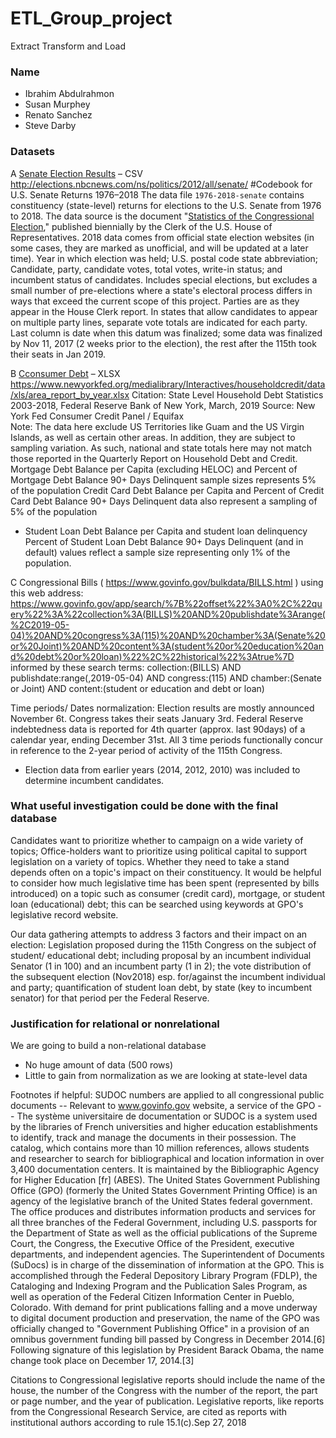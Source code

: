 # ETL_Group_project
Extract Transform and Load

### Name
* Ibrahim Abdulrahmon
* Susan Murphey
* Renato Sanchez
* Steve Darby


### Datasets
A	[Senate Election Results](http://elections.nbcnews.com/ns/politics/2012/all/senate/) – CSV
http://elections.nbcnews.com/ns/politics/2012/all/senate/
#Codebook for U.S. Senate Returns 1976–2018
The data file `1976-2018-senate` contains constituency (state-level) returns for elections to the U.S. Senate from 1976 to 2018.  The data source is the document "[Statistics of the Congressional Election](http://history.house.gov/Institution/Election-Statistics/Election-Statistics/)," published biennially by the Clerk of the U.S. House of Representatives. 2018 data comes from official state election websites (in some cases, they are marked as unofficial, and will be updated at a later time).
Year in which election was held; U.S. postal code state abbreviation; Candidate, party, candidate votes, total votes, write-in status; and incumbent status of candidates.
Includes special elections, but excludes a small number of pre-elections where a state's electoral process differs in ways that exceed the current scope of this project.
Parties are as they appear in the House Clerk report.  In states that allow candidates to appear on multiple party lines, separate vote totals are indicated for each party.  
Last column is date when this datum was finalized; some data was finalized by Nov 11, 2017 (2 weeks prior to the election), the rest after the 115th took their seats in Jan 2019.

B	[Cconsumer Debt](https://www.valuepenguin.com/average-credit-card-debt) – XLSX
 https://www.newyorkfed.org/medialibrary/Interactives/householdcredit/data/xls/area_report_by_year.xlsx
Citation: State Level Household Debt Statistics 2003-2018, Federal Reserve Bank of New York, March, 2019
Source: New York Fed Consumer Credit Panel / Equifax     
Note: The data here exclude US Territories like Guam and the US Virgin Islands, as well as certain other areas. In addition, they are subject to sampling variation. As such, national and state totals here may not match those reported in the Quarterly Report on Household Debt and Credit.     
Mortgage Debt Balance per Capita (excluding HELOC) and Percent of Mortgage Debt Balance 90+ Days Delinquent sample sizes represents 5% of the population
Credit Card Debt Balance per Capita and  Percent of Credit Card Debt Balance 90+ Days Delinquent data also represent a sampling of 5% of the population
* Student Loan Debt Balance per Capita and student loan delinquency Percent of Student Loan Debt Balance 90+ Days Delinquent (and in default) values reflect a sample size representing only 1% of the population.

C	 Congressional Bills ( https://www.govinfo.gov/bulkdata/BILLS.html )
using this web address:
https://www.govinfo.gov/app/search/%7B%22offset%22%3A0%2C%22query%22%3A%22collection%3A(BILLS)%20AND%20publishdate%3Arange(%2C2019-05-04)%20AND%20congress%3A(115)%20AND%20chamber%3A(Senate%20or%20Joint)%20AND%20content%3A(student%20or%20education%20and%20debt%20or%20loan)%22%2C%22historical%22%3Atrue%7D
informed by these search terms:
collection:(BILLS) AND publishdate:range(,2019-05-04) AND congress:(115) AND chamber:(Senate or Joint) AND content:(student or education and debt or loan)

Time periods/ Dates normalization: 
Election results are mostly announced November 6t.
Congress takes their seats January 3rd.
Federal Reserve indebtedness data is reported for 4th quarter (approx. last 90days) of a calendar year, ending December 31st. 
All 3 time periods functionally concur in reference to the 2-year period of activity of the 115th Congress.
* Election data from earlier years (2014, 2012, 2010) was included to determine incumbent candidates.


### What useful investigation could be done with the final database

Candidates want to prioritize whether to campaign on a wide variety of topics;
Office-holders want to prioritize using political capital to support legislation on a variety of topics. 
Whether they need to take a stand depends often on a topic's impact on their constituency.
It would be helpful to consider how much legislative time has been spent (represented by bills introduced)
on a topic such as consumer (credit card), mortgage, or student loan (educational) debt; this can be searched using keywords at GPO's legislative record website. 

Our data gathering attempts to address 3 factors and their impact on an election:
Legislation proposed during the 115th Congress on the subject of student/ educational debt;
including proposal by an incumbent individual  Senator (1 in 100) and an incumbent party (1 in 2);
the vote distribution of the subsequent election (Nov2018) esp. for/against the incumbent individual and party;
quantification of student loan debt, by state (key to incumbent senator) for that period per the Federal Reserve. 


### Justification for relational or nonrelational
We are going to build a non-relational database
*	No huge amount of data (500 rows)
*	Little to gain from normalization as we are looking at state-level data


Footnotes if helpful:
SUDOC numbers are applied to all congressional public documents -- 
Relevant to www.govinfo.gov website, a service of the GPO -- 
The système universitaire de documentation or SUDOC is a system used by the libraries of French universities and higher education establishments to identify, track and manage the documents in their possession. The catalog, which contains more than 10 million references, allows students and researcher to search for bibliographical and location information in over 3,400 documentation centers. It is maintained by the Bibliographic Agency for Higher Education [fr] (ABES).
The United States Government Publishing Office (GPO) (formerly the United States Government Printing Office) is an agency of the legislative branch of the United States federal government. The office produces and distributes information products and services for all three branches of the Federal Government, including U.S. passports for the Department of State as well as the official publications of the Supreme Court, the Congress, the Executive Office of the President, executive departments, and independent agencies.
The Superintendent of Documents (SuDocs) is in charge of the dissemination of information at the GPO. This is accomplished through the Federal Depository Library Program (FDLP), the Cataloging and Indexing Program and the Publication Sales Program, as well as operation of the Federal Citizen Information Center in Pueblo, Colorado. 
With demand for print publications falling and a move underway to digital document production and preservation, the name of the GPO was officially changed to "Government Publishing Office" in a provision of an omnibus government funding bill passed by Congress in December 2014.[6] Following signature of this legislation by President Barack Obama, the name change took place on December 17, 2014.[3]

Citations to Congressional legislative reports should include the name of the house, the number of the Congress with the number of the report, the part or page number, and the year of publication. Legislative reports, like reports from the Congressional Research Service, are cited as reports with institutional authors according to rule 15.1(c).Sep 27, 2018
